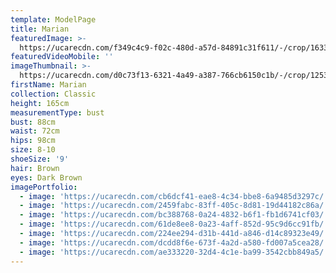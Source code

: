 ```yaml
---
template: ModelPage
title: Marian
featuredImage: >-
  https://ucarecdn.com/f349c4c9-f02c-480d-a57d-84891c31f611/-/crop/1633x1160/0,199/-/preview/
featuredVideoMobile: ''
imageThumbnail: >-
  https://ucarecdn.com/d0c73f13-6321-4a49-a387-766cb6150c1b/-/crop/1253x1682/143,0/-/preview/
firstName: Marian
collection: Classic
height: 165cm
measurementType: bust
bust: 88cm
waist: 72cm
hips: 98cm
size: 8-10
shoeSize: '9'
hair: Brown
eyes: Dark Brown
imagePortfolio:
  - image: 'https://ucarecdn.com/cb6dcf41-eae8-4c34-bbe8-6a9485d3297c/'
  - image: 'https://ucarecdn.com/2459fabc-83ff-405c-8d81-19d44182c86a/'
  - image: 'https://ucarecdn.com/bc388768-0a24-4832-b6f1-fb1d6741cf03/'
  - image: 'https://ucarecdn.com/61de8ee8-0a23-4aff-852d-95c9d6cc91fb/'
  - image: 'https://ucarecdn.com/224ee294-d31b-441d-a846-d14c89323e49/'
  - image: 'https://ucarecdn.com/dcdd8f6e-673f-4a2d-a580-fd007a5cea28/'
  - image: 'https://ucarecdn.com/ae333220-32d4-4c1e-ba99-3542cbb849a5/'
---
```


